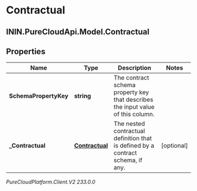 # Contractual

## ININ.PureCloudApi.Model.Contractual

## Properties

|Name | Type | Description | Notes|
|------------ | ------------- | ------------- | -------------|
| **SchemaPropertyKey** | **string** | The contract schema property key that describes the input value of this column. | |
| **_Contractual** | [**Contractual**](Contractual) | The nested contractual definition that is defined by a contract schema, if any. | [optional] |



_PureCloudPlatform.Client.V2 233.0.0_
